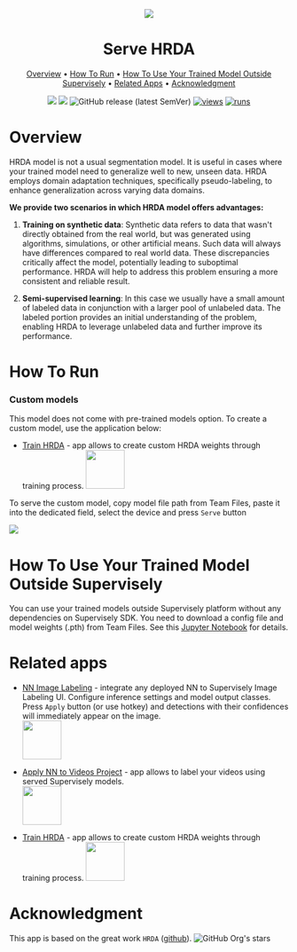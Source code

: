 <div align="center" markdown>
<img src="https://github.com/supervisely-ecosystem/hrda/assets/115161827/59697391-5f58-472c-bdcb-7341bfc7ec79"/>  

# Serve HRDA

<p align="center">
  <a href="#Overview">Overview</a> •
  <a href="#How-To-Run">How To Run</a> •
  <a href="#How-To-Use-Your-Trained-Model-Outside-Supervisely">How To Use Your Trained Model Outside Supervisely</a> •
  <a href="#Related-apps">Related Apps</a> •
  <a href="#Acknowledgment">Acknowledgment</a>
</p>

[![](https://img.shields.io/badge/supervisely-ecosystem-brightgreen)](https://ecosystem.supervise.ly/apps/supervisely-ecosystem/hrda/sly_app_serve)
[![](https://img.shields.io/badge/slack-chat-green.svg?logo=slack)](https://supervise.ly/slack)
![GitHub release (latest SemVer)](https://img.shields.io/github/v/release/supervisely-ecosystem/hrda)
[![views](https://app.supervise.ly/img/badges/views/supervisely-ecosystem/hrda/sly_app_serve.png)](https://supervise.ly)
[![runs](https://app.supervise.ly/img/badges/runs/supervisely-ecosystem/hrda/sly_app_serve.png)](https://supervise.ly)

</div>

# Overview

HRDA model is not a usual segmentation model. It is useful in cases where your trained model need to generalize well to new, unseen data. HRDA employs domain adaptation techniques, specifically pseudo-labeling, to enhance generalization across varying data domains.

**We provide two scenarios in which HRDA model offers advantages:**
1. **Training on synthetic data**: Synthetic data refers to data that wasn't directly obtained from the real world, but was generated using algorithms, simulations, or other artificial means. Such data will always have differences compared to real world data. These discrepancies critically affect the model, potentially leading to suboptimal performance. HRDA will help to address this problem ensuring a more consistent and reliable result.

2. **Semi-supervised learning**: In this case we usually have a small amount of labeled data in conjunction with a larger pool of unlabeled data. The labeled portion provides an initial understanding of the problem, enabling HRDA to leverage unlabeled data and further improve its performance.


# How To Run

### Custom models

This model does not come with pre-trained models option. To create a custom model, use the application below:
- [Train HRDA](https://ecosystem.supervise.ly/apps/supervisely-ecosystem/hrda/sly_app_train) - app allows to create custom HRDA weights through training process.
    <img data-key="sly-module-link" data-module-slug="supervisely-ecosystem/hrda/sly_app_train" src="https://github.com/supervisely-ecosystem/hrda/assets/119248312/79e995cf-8fae-4fd6-ab42-39d17b7da5b7" height="70px" margin-bottom="20px"/>

To serve the custom model, copy model file path from Team Files, paste it into the dedicated field, select the device and press `Serve` button

<img src="https://github.com/supervisely-ecosystem/hrda/assets/115161827/2c6a2f08-7bdd-476f-83ab-d9431e16dea3"/>


# How To Use Your Trained Model Outside Supervisely

You can use your trained models outside Supervisely platform without any dependencies on Supervisely SDK. You need to download a config file and model weights (.pth) from Team Files. See this [Jupyter Notebook](https://github.com/supervisely-ecosystem/hrda/blob/master/inference_outside_supervisely.ipynb) for details.


# Related apps

- [NN Image Labeling](https://ecosystem.supervise.ly/apps/supervisely-ecosystem%252Fnn-image-labeling%252Fannotation-tool) - integrate any deployed NN to Supervisely Image Labeling UI. Configure inference settings and model output classes. Press `Apply` button (or use hotkey) and detections with their confidences will immediately appear on the image.   
    <img data-key="sly-module-link" data-module-slug="supervisely-ecosystem/nn-image-labeling/annotation-tool" src="https://i.imgur.com/hYEucNt.png" height="70px" margin-bottom="20px"/>

- [Apply NN to Videos Project](https://ecosystem.supervise.ly/apps/apply-nn-to-videos-project) - app allows to label your videos using served Supervisely models.  
  <img data-key="sly-module-link" data-module-slug="supervisely-ecosystem/apply-nn-to-videos-project" src="https://imgur.com/LDo8K1A.png" height="70px" margin-bottom="20px" />

- [Train HRDA](https://ecosystem.supervise.ly/apps/supervisely-ecosystem/hrda/sly_app_train) - app allows to create custom HRDA weights through training process.
    <img data-key="sly-module-link" data-module-slug="supervisely-ecosystem/hrda/sly_app_train" src="https://github.com/supervisely-ecosystem/hrda/assets/119248312/79e995cf-8fae-4fd6-ab42-39d17b7da5b7" height="70px" margin-bottom="20px"/>
    
# Acknowledgment

This app is based on the great work `HRDA` ([github](https://github.com/lhoyer/HRDA)). ![GitHub Org's stars](https://img.shields.io/github/stars/lhoyer/HRDA?style=social)
